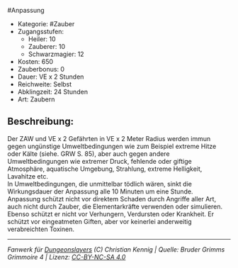 #Anpassung  
- Kategorie: #Zauber  
- Zugangsstufen:  
  - Heiler: 10  
  - Zauberer: 10  
  - Schwarzmagier: 12  
- Kosten: 650  
- Zauberbonus: 0  
- Dauer: VE x 2 Stunden  
- Reichweite: Selbst  
- Abklingzeit: 24 Stunden  
- Art: Zaubern     

## Beschreibung:
Der ZAW und VE x 2 Gefährten in VE x 2 Meter Radius werden immun gegen ungünstige Umweltbedingungen wie zum Beispiel extreme Hitze oder Kälte (siehe. GRW S. 85), aber auch gegen andere Umweltbedingungen wie extremer Druck, fehlende oder giftige Atmosphäre, aquatische Umgebung, Strahlung, extreme Helligkeit, Lavahitze etc.<br>In Umweltbedingungen, die unmittelbar tödlich wären, sinkt die Wirkungsdauer der Anpassung alle 10 Minuten um eine Stunde.<br>Anpassung schützt nicht vor direktem Schaden durch Angriffe aller Art, auch nicht durch Zauber, die Elementarkräfte verwenden oder simulieren. Ebenso schützt er nicht vor Verhungern, Verdursten oder Krankheit. Er schützt vor eingeatmeten Giften, aber vor keinerlei anderweitig verabreichten Toxinen.


___
*Fanwerk für [Dungeonslayers](https://www.dungeonslayers.net/) (C) Christian Kennig | Quelle: Bruder Grimms Grimmoire 4 | Lizenz: [CC-BY-NC-SA 4.0](https://creativecommons.org/licenses/by-nc-sa/4.0/deed.de)*